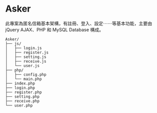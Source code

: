 # Asker
此專案為匿名信箱基本架構，有註冊、登入、設定⋯⋯等基本功能，主要由 jQuery AJAX、PHP 和 MySQL Database 構成。

```
Asker/
├── js/
│   ├── login.js
│   ├── register.js
│   ├── setting.js
│   ├── receive.js
│   └── user.js
├── php/
│   ├── config.php
│   └── main.php
├── index.php
├── login.php
├── register.php
├── setting.php
├── receive.php
└── user.php
```
